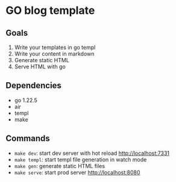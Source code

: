# GO blog template

## Goals

1. Write your templates in go templ
2. Write your content in markdown
3. Generate static HTML
4. Serve HTML with go

## Dependencies

- go 1.22.5
- air
- templ
- make

## Commands

- `make dev`: start dev server with hot reload [http://localhost:7331](http://localhost:7331)
- `make templ`: start templ file generation in watch mode
- `make gen`: generate static HTML files
- `make serve`: start prod server [http://localhost:8080](http://localhost:8080)
